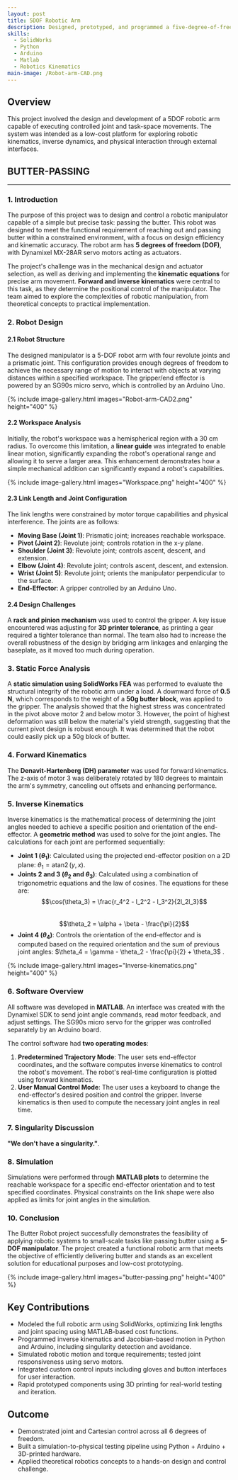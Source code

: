 ```yaml
---
layout: post
title: 5DOF Robotic Arm
description: Designed, prototyped, and programmed a five-degree-of-freedom robotic arm with inverse kinematics, trajectory planning, and real-time control.
skills:
  - SolidWorks
  - Python
  - Arduino
  - Matlab
  - Robotics Kinematics
main-image: /Robot-arm-CAD.png
---
```


## Overview

This project involved the design and development of a 5DOF robotic arm capable of executing controlled joint and task-space movements. The system was intended as a low-cost platform for exploring robotic kinematics, inverse dynamics, and physical interaction through external interfaces.


## **BUTTER-PASSING**
***
### 1. Introduction
The purpose of this project was to design and control a robotic manipulator capable of a simple but precise task: passing the butter. This robot was designed to meet the functional requirement of reaching out and passing butter within a constrained environment, with a focus on design efficiency and kinematic accuracy. The robot arm has **5 degrees of freedom (DOF)**, with Dynamixel MX-28AR servo motors acting as actuators.

The project's challenge was in the mechanical design and actuator selection, as well as deriving and implementing the **kinematic equations** for precise arm movement. **Forward and inverse kinematics** were central to this task, as they determine the positional control of the manipulator. The team aimed to explore the complexities of robotic manipulation, from theoretical concepts to practical implementation.

### 2. Robot Design
#### 2.1 Robot Structure
The designed manipulator is a 5-DOF robot arm with four revolute joints and a prismatic joint. This configuration provides enough degrees of freedom to achieve the necessary range of motion to interact with objects at varying distances within a specified workspace. The gripper/end effector is powered by an SG90s micro servo, which is controlled by an Arduino Uno.

{% include image-gallery.html images="Robot-arm-CAD2.png" height="400" %} 


#### 2.2 Workspace Analysis
Initially, the robot's workspace was a hemispherical region with a 30 cm radius. To overcome this limitation, a **linear guide** was integrated to enable linear motion, significantly expanding the robot's operational range and allowing it to serve a larger area. This enhancement demonstrates how a simple mechanical addition can significantly expand a robot's capabilities. 

{% include image-gallery.html images="Workspace.png" height="400" %} 

#### 2.3 Link Length and Joint Configuration
The link lengths were constrained by motor torque capabilities and physical interference. The joints are as follows:
* **Moving Base (Joint 1)**: Prismatic joint; increases reachable workspace.
* **Pivot (Joint 2)**: Revolute joint; controls rotation in the x-y plane.
* **Shoulder (Joint 3)**: Revolute joint; controls ascent, descent, and extension.
* **Elbow (Joint 4)**: Revolute joint; controls ascent, descent, and extension.
* **Wrist (Joint 5)**: Revolute joint; orients the manipulator perpendicular to the surface.
* **End-Effector**: A gripper controlled by an Arduino Uno.

#### 2.4 Design Challenges
A **rack and pinion mechanism** was used to control the gripper. A key issue encountered was adjusting for **3D printer tolerance**, as printing a gear required a tighter tolerance than normal. The team also had to increase the overall robustness of the design by bridging arm linkages and enlarging the baseplate, as it moved too much during operation.

### 3. Static Force Analysis
A **static simulation using SolidWorks FEA** was performed to evaluate the structural integrity of the robotic arm under a load. A downward force of **0.5 N**, which corresponds to the weight of a **50g butter block**, was applied to the gripper. 
The analysis showed that the highest stress was concentrated in the pivot above motor 2 and below motor 3. However, the point of highest deformation was still below the material's yield strength, suggesting that the current pivot design is robust enough. It was determined that the robot could easily pick up a 50g block of butter.

### 4. Forward Kinematics
The **Denavit-Hartenberg (DH) parameter** was used for forward kinematics. The z-axis of motor 3 was deliberately rotated by 180 degrees to maintain the arm's symmetry, canceling out offsets and enhancing performance.

### 5. Inverse Kinematics
Inverse kinematics is the mathematical process of determining the joint angles needed to achieve a specific position and orientation of the end-effector. A **geometric method** was used to solve for the joint angles. The calculations for each joint are performed sequentially:
* **Joint 1 ($\theta_1$)**: Calculated using the projected end-effector position on a 2D plane: $\theta_1 = \operatorname{atan2}(y, x)$.
* **Joints 2 and 3 ($\theta_2$ and $\theta_3$)**: Calculated using a combination of trigonometric equations and the law of cosines. The equations for these are:
    $$\cos(\theta_3) = \frac{r_4^2 - l_2^2 - l_3^2}{2l_2l_3}$$  
    $$\theta_2 = \alpha + \beta - \frac{\pi}{2}$$  
* **Joint 4 ($\theta_4$)**: Controls the orientation of the end-effector and is computed based on the required orientation and the sum of previous joint angles: $\theta_4 = \gamma - \theta_2 - \frac{\pi}{2} + \theta_3$ .

{% include image-gallery.html images="Inverse-kinematics.png" height="400" %} 

### 6. Software Overview
All software was developed in **MATLAB**. An interface was created with the Dynamixel SDK to send joint angle commands, read motor feedback, and adjust settings. The SG90s micro servo for the gripper was controlled separately by an Arduino board.

The control software had **two operating modes**:
1. **Predetermined Trajectory Mode**: The user sets end-effector coordinates, and the software computes inverse kinematics to control the robot's movement. The robot's real-time configuration is plotted using forward kinematics.
2. **User Manual Control Mode**: The user uses a keyboard to change the end-effector's desired position and control the gripper. Inverse kinematics is then used to compute the necessary joint angles in real time.

### 7. Singularity Discussion
**"We don't have a singularity."**.

### 8. Simulation
Simulations were performed through **MATLAB plots** to determine the reachable workspace for a specific end-effector orientation and to test specified coordinates. Physical constraints on the link shape were also applied as limits for joint angles in the simulation.


### 10. Conclusion
The Butter Robot project successfully demonstrates the feasibility of applying robotic systems to small-scale tasks like passing butter using a **5-DOF manipulator**. The project created a functional robotic arm that meets the objective of efficiently delivering butter and stands as an excellent solution for educational purposes and low-cost prototyping.

{% include image-gallery.html images="butter-passing.png" height="400" %} 

## Key Contributions

- Modeled the full robotic arm using SolidWorks, optimizing link lengths and joint spacing using MATLAB-based cost functions.
- Programmed inverse kinematics and Jacobian-based motion in Python and Arduino, including singularity detection and avoidance.
- Simulated robotic motion and torque requirements; tested joint responsiveness using servo motors.
- Integrated custom control inputs including gloves and button interfaces for user interaction.
- Rapid prototyped components using 3D printing for real-world testing and iteration.

## Outcome

- Demonstrated joint and Cartesian control across all 6 degrees of freedom.
- Built a simulation-to-physical testing pipeline using Python + Arduino + 3D-printed hardware.
- Applied theoretical robotics concepts to a hands-on design and control challenge.


